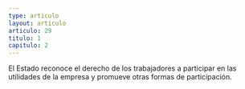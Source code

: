 ```yaml
---
type: articulo
layout: articulo
articulo: 29
titulo: 1
capitulo: 2
---
```

El Estado reconoce el derecho de los trabajadores a participar en las utilidades de la empresa y promueve otras formas de participación.
